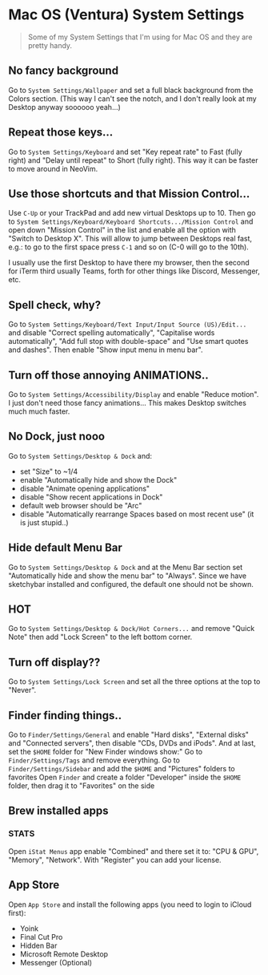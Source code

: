 # Mac OS (Ventura) System Settings

> Some of my System Settings that I'm using for Mac OS and they are pretty handy.

## No fancy background

Go to `System Settings/Wallpaper` and set a full black background from the Colors section. (This way I can't see the notch, and I don't really look at my Desktop anyway soooooo yeah...)

## Repeat those keys...

Go to `System Settings/Keyboard` and set "Key repeat rate" to Fast (fully right) and "Delay until repeat" to Short (fully right). This way it can be faster to move around in NeoVim.

## Use those shortcuts and that Mission Control...

Use `C-Up` or your TrackPad and add new virtual Desktops up to 10. Then go to `System Settings/Keyboard/Keyboard Shortcuts.../Mission Control` and open down "Mission Control" in the list and enable all the option with "Switch to Desktop X". This will allow to jump between Desktops real fast, e.g.: to go to the first space press `C-1` and so on (C-0 will go to the 10th).

I usually use the first Desktop to have there my browser, then the second for iTerm third usually Teams, forth for other things like Discord, Messenger, etc.

## Spell check, why?

Go to `System Settings/Keyboard/Text Input/Input Source (US)/Edit...` and disable "Correct spelling automatically", "Capitalise words automatically", "Add full stop with double-space" and "Use smart quotes and dashes". Then enable "Show input menu in menu bar".

## Turn off those annoying ANIMATIONS..

Go to `System Settings/Accessibility/Display` and enable "Reduce motion". I just don't need those fancy animations... This makes Desktop switches much much faster.

## No Dock, just nooo

Go to `System Settings/Desktop & Dock` and:

- set "Size" to ~1/4
- enable "Automatically hide and show the Dock"
- disable "Animate opening applications"
- disable "Show recent applications in Dock"
- default web browser should be "Arc"
- disable "Automatically rearrange Spaces based on most recent use" (it is just stupid..)

## Hide default Menu Bar

Go to `System Settings/Desktop & Dock` and at the Menu Bar section set "Automatically hide and show the menu bar" to "Always". Since we have sketchybar installed and configured, the default one should not be shown.

## HOT

Go to `System Settings/Desktop & Dock/Hot Corners...` and remove "Quick Note" then add "Lock Screen" to the left bottom corner.

## Turn off display??

Go to `System Settings/Lock Screen` and set all the three options at the top to "Never".

## Finder finding things..

Go to `Finder/Settings/General` and enable "Hard disks", "External disks" and "Connected servers", then disable "CDs, DVDs and iPods". And at last, set the `$HOME` folder for "New Finder windows show:"
Go to `Finder/Settings/Tags` and remove everything.
Go to `Finder/Settings/Sidebar` and add the `$HOME` and "Pictures" folders to favorites
Open `Finder` and create a folder "Developer" inside the `$HOME` folder, then drag it to "Favorites" on the side

## Brew installed apps

<!-- TODO: Should finish this part as well, should add Alfred, etc. -->

### STATS

Open `iStat Menus` app enable "Combined" and there set it to: "CPU & GPU", "Memory", "Network". With "Register" you can add your license.

## App Store

Open `App Store` and install the following apps (you need to login to iCloud first):

- Yoink
- Final Cut Pro
- Hidden Bar
- Microsoft Remote Desktop
- Messenger (Optional)
